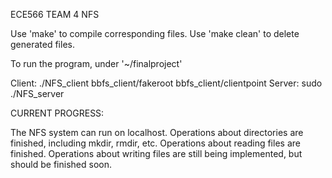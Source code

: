 ECE566 TEAM 4 NFS

Use 'make' to compile corresponding files.
Use 'make clean' to delete generated files.

To run the program, under '~/finalproject'

Client: ./NFS_client bbfs_client/fakeroot bbfs_client/clientpoint
Server: sudo ./NFS_server


CURRENT PROGRESS:

The NFS system can run on localhost. Operations about directories are finished, including mkdir, rmdir, etc. Operations about reading files are finished. Operations about writing files are still being implemented, but should be finished soon.